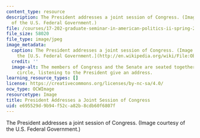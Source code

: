 ```yaml
---
content_type: resource
description: The President addresses a joint session of Congress. (Image courtesy
  of the U.S. Federal Government.)
file: /courses/17-202-graduate-seminar-in-american-politics-ii-spring-2010/e695529d9b94f52ca82b8cdb60f6807f_17-202s10.jpg
file_size: 58020
file_type: image/jpeg
image_metadata:
  caption: The President addresses a joint session of Congress. (Image courtesy of
    the [U.S. Federal Government.](http://en.wikipedia.org/wiki/File:Obama_Health_Care_Speech_to_Joint_Session_of_Congress.jpg))
  credit: ''
  image-alt: The members of Congress and the Senate are seated together in a half
    circle, listening to the President give an address.
learning_resource_types: []
license: https://creativecommons.org/licenses/by-nc-sa/4.0/
ocw_type: OCWImage
resourcetype: Image
title: President Addresses a Joint Session of Congress
uid: e695529d-9b94-f52c-a82b-8cdb60f6807f
---
```

The President addresses a joint session of Congress. (Image courtesy of the U.S. Federal Government.)